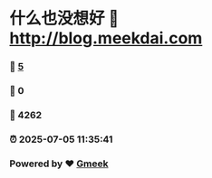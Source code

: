 # 什么也没想好 :link: http://blog.meekdai.com 
### :page_facing_up: [5](http://blog.meekdai.com/tag.html) 
### :speech_balloon: 0 
### :hibiscus: 4262 
### :alarm_clock: 2025-07-05 11:35:41 
### Powered by :heart: [Gmeek](https://github.com/Meekdai/Gmeek)
